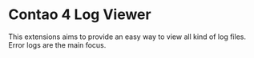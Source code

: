 # Contao 4 Log Viewer

This extensions aims to provide an easy way to view all kind of log files.
Error logs are the main focus.
